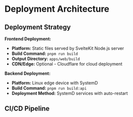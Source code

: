 # Deployment Architecture

## Deployment Strategy

**Frontend Deployment:**
- **Platform:** Static files served by SvelteKit Node.js server
- **Build Command:** `pnpm run build`
- **Output Directory:** `apps/web/build`
- **CDN/Edge:** Optional - Cloudflare for cloud deployment

**Backend Deployment:**
- **Platform:** Linux edge device with SystemD
- **Build Command:** `pnpm run build:api`
- **Deployment Method:** SystemD services with auto-restart

## CI/CD Pipeline

```yaml